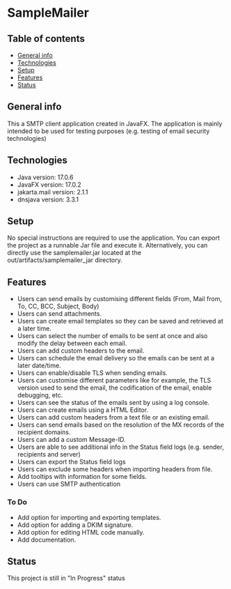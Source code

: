 # SampleMailer

## Table of contents
* [General info](#general-info)
* [Technologies](#technologies)
* [Setup](#setup)
* [Features](#features)
* [Status](#status)

## General info
This a SMTP client application created in JavaFX. The application is mainly intended to be used for testing purposes (e.g. testing of email security technologies)

## Technologies
* Java version: 17.0.6
* JavaFX version: 17.0.2
* jakarta.mail version: 2.1.1
* dnsjava version: 3.3.1

## Setup
No special instructions are required to use the application. You can export the project as a runnable Jar file and execute it.
Alternatively, you can directly use the samplemailer.jar located at the out/artifacts/samplemailer_jar directory. 

## Features
* Users can send emails by customising different fields (From, Mail from, To, CC, BCC, Subject, Body)
* Users can send attachments.
* Users can create email templates so they can be saved and retrieved at a later time.
* Users can select the number of emails to be sent at once and also modify the delay between each email.
* Users can add custom headers to the email.
* Users can schedule the email delivery so the emails can be sent at a later date/time.
* Users can enable/disable TLS when sending emails.
* Users can customise different parameters like for example, the TLS version used to send the email, the codification of the email, enable debugging, etc.
* Users can see the status of the emails sent by using a log console.
* Users can create emails using a HTML Editor.
* Users can add custom headers from a text file or an existing email.
* Users can send emails based on the resolution of the MX records of the recipient domains.
* Users can add a custom Message-ID.
* Users are able to see additional info in the Status field logs (e.g. sender, recipients and server)
* Users can export the Status field logs
* Users can exclude some headers when importing headers from file.
* Add tooltips with information for some fields.
* Users can use SMTP authentication

### To Do

* Add option for importing and exporting templates.
* Add option for adding a DKIM signature.
* Add option for editing HTML code manually.
* Add documentation.

## Status
This project is still in "In Progress" status
